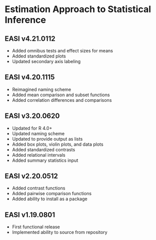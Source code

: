 # Estimation Approach to Statistical Inference

## EASI v4.21.0112

- Added omnibus tests and effect sizes for means
- Added standardized plots
- Updated secondary axis labeling

## EASI v4.20.1115

- Reimagined naming scheme
- Added mean comparison and subset functions
- Added correlation differences and comparisons

## EASI v3.20.0620

- Updated for R 4.0+
- Updated naming scheme
- Updated to provide output as lists
- Added box plots, violin plots, and data plots
- Added standardized contrasts
- Added relational intervals
- Added summary statistics input

## EASI v2.20.0512

- Added contrast functions
- Added pairwise comparison functions
- Added ability to install as a package

## EASI v1.19.0801

- First functional release
- Implemented ability to source from repository
